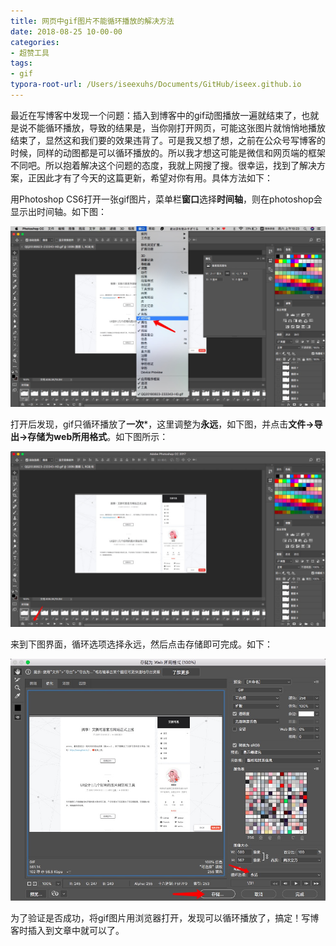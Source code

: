 ```yaml
---
title: 网页中gif图片不能循环播放的解决方法
date: 2018-08-25 10-00-00
categories:
- 超赞工具
tags:
- gif
typora-root-url: /Users/iseexuhs/Documents/GitHub/iseex.github.io
---
```


最近在写博客中发现一个问题：插入到博客中的gif动图播放一遍就结束了，也就是说不能循环播放，导致的结果是，当你刚打开网页，可能这张图片就悄悄地播放结束了，显然这和我们要的效果违背了。可是我又想了想，之前在公众号写博客的时候，同样的动图都是可以循环播放的。所以我才想这可能是微信和网页端的框架不同吧。所以抱着解决这个问题的态度，我就上网搜了搜。很幸运，找到了解决方案，正因此才有了今天的这篇更新，希望对你有用。具体方法如下：

用Photoshop CS6打开一张gif图片，菜单栏**窗口**选择**时间轴**，则在photoshop会显示出时间轴。如下图：

![](/assets/images/posts/Tools/gif-play-1.jpg)

打开后发现，gif只循环播放了**一次***，这里调整为**永远**，如下图，并点击**文件->导出->存储为web所用格式**。如下图所示：

![](/assets/images/posts/Tools/gif-play-2.jpg)

来到下图界面，循环选项选择永远，然后点击存储即可完成。如下：

![](/assets/images/posts/Tools/gif-play-3.jpg)

为了验证是否成功，将gif图片用浏览器打开，发现可以循环播放了，搞定！写博客时插入到文章中就可以了。